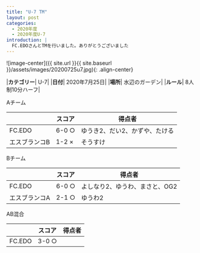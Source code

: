 ```yaml
---
title: "U-7 TM"
layout: post
categories:
  - 2020年度
  - 2020年度U-7
introduction: |
  FC.EDOさんとTMを行いました。ありがとうございました  
---
```


![image-center]({{ site.url }}{{ site.baseurl }}/assets/images/20200725u7.jpg){: .align-center}


|**カテゴリー**| U-7|
|**日付**| 2020年7月25日|
|**場所**| 水辺のガーデン|
|**ルール**| 8人制10分ハーフ|

Aチーム

||スコア|得点者|
|---|---|----|
|FC.EDO|6-0 ○|ゆうき2、だい2、かずや、たける|
|エスブランコB|1-2 ×|そうすけ|

Bチーム

||スコア|得点者|
|---|---|----|
|FC.EDO|6-0 ○|よしなり2、ゆうわ、まさと、OG2|
|エスブランコA|2-1 ○|ゆうわ2|

AB混合

||スコア|得点者|
|---|---|----|
|FC.EDO|3-0 ○||えいた、こうき、なこ


